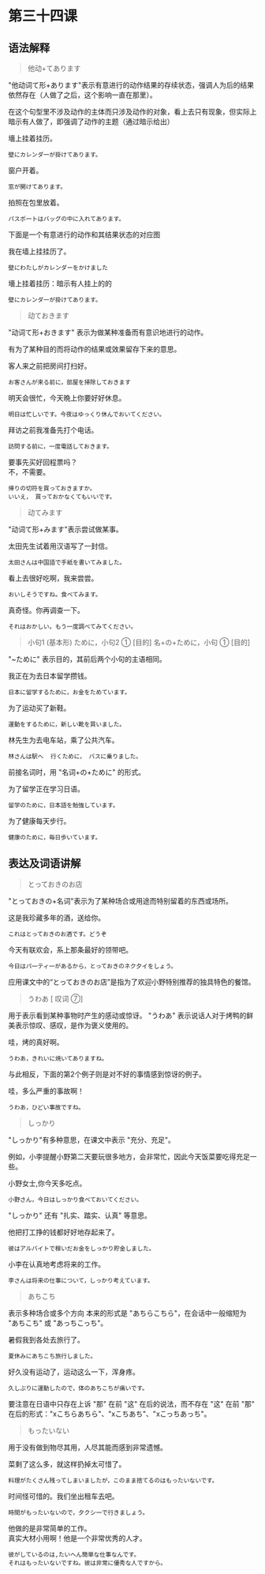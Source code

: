 # 第三十四课

## 语法解释

> 他动+てあります 

"他动词て形+あります"表示有意进行的动作结果的存续状态，强调人为后的结果依然存在（人做了之后，这个影响一直在那里）。

在这个句型里不涉及动作的主体而只涉及动作的对象，看上去只有现象，但实际上暗示有人做了，即强调了动作的主题（通过暗示给出）

墻上挂着挂历。
```
壁にカレンダ一が掛けてあります。
```

窗户开着。
```
窓が開けてあります。
```

拍照在包里放着。
```
パスポ一トはバッグの中に入れてあります。
```

下面是一个有意进行的动作和其结果状态的对应图

我在墙上挂挂历了。
```
壁にわたしがカレンダーをかけました
```

墻上挂着挂历：暗示有人挂上的的
```
壁にカレンダ一が掛けてあります。
```

> 动ておきます

"动词て形+おきます" 表示为做某种准备而有意识地进行的动作。

有为了某种目的而将动作的结果或效果留存下来的意思。

客人来之前把房间打扫好。
```
お客さんが来る前に，部屋を掃除しておきます
```

明天会很忙，今天晩上你要好好休息。
```
明日は忙しいです。今夜はゆっくり休んでおいてください。
```

拜访之前我准备先打个电话。
```
訪問する前に，一度電話しておきます。
```

要事先买好回程票吗？  
不，不需要。
```
帰りの切符を買っておきますか。
いいえ， 買っておかなくてもいいです。
```

> 动てみます

"动词て形+みます"表示尝试做某事。

太田先生试着用汉语写了一封信。
```
太田さんは中国語で手紙を書いてみました。
```

看上去很好吃啊，我来尝尝。
```
おいしそうですね。食べてみます。
```

真奇怪。你再调查一下。
```
それはおかしい。もう一度調べてみてください。
```

> 小句1 (基本形) ために，小句2 ① 
> [目的] 名+の+ために，小句 ① [目的]

"~ために" 表示目的，其前后两个小句的主语相同。

我正在为去日本留学攒钱。
```
日本に留学するために，お金をためています。
```

为了运动买了新鞋。
```
運動をするために，新しい靴を買いました。
```

林先生为去电车站，乘了公共汽车。
```
林さんは駅へ  行くために， バスに乗りました。
```

前接名词时，用 "名词+の+ために" 的形式。

为了留学正在学习日语。
```
留学のために，日本語を勉強しています。
```

为了健康每天步行。
```
健康のために，毎日歩いています。
```

## 表达及词语讲解

> とっておきのお店

"とっておきの+名词"表示为了某种场合或用途而特别留着的东西或场所。

这是我珍藏多年的酒，送给你。
```
これはとっておきのお酒です。どうぞ
```

今天有联欢会，系上那条最好的领带吧。
```text
今日はパ一ティ一があるから，とっておきのネク夕イをしょう。
```

应用课文中的“とっておきのお店”是指为了欢迎小野特别推荐的独具特色的餐馆。

> うわあ [ 叹词 ⑦]

用于表示看到某种事物时产生的感动或惊讶。
"うわあ" 表示说话人对于烤鸭的鲜美表示惊叹、感叹，是作为褒义使用的。

哇，烤的真好啊。
```text
うわあ，きれいに焼いてありますね。
```

与此相反，下面的第2个例子则是对不好的事情感到惊讶的例子。

哇，多么严重的事故啊！
```
うわあ，ひどい事故ですね。
```

> しっかり

"しっかり"有多种意思，在课文中表示 "充分、充足"。

例如，小李提醒小野第二天要玩很多地方，会非常忙，因此今天饭菜要吃得充足一些。

小野女士,你今天多吃点。
```
小野さん，今日はしっかり食べておいてください。
```

"しっかり" 还有 "扎实、踏实、认真" 等意思。

他把打工挣的钱都好好地存起来了。
```text
彼はアルバイトで稼いだお金をしっかり貯金しました。
```

小李在认真地考虑将来的工作。
```
李さんは将来の仕事について，しっかり考えています。
```

> あちこち

表示多种场合或多个方向
本来的形式是 "あちらこちら"，在会话中一般缩短为 "あちこち" 或 "あっちこっち"。

暑假我到各处去旅行了。
```
夏休みにあちこち旅行しました。
```

好久没有运动了，运动这么一下，浑身疼。
```
久しぶりに運動したので，体のあちこちが痛いです。
```

要注意在日语中只存在上诉 "那" 在前 "这" 在后的说法，而不存在 "这" 在前 "那" 在后的形式："xこちらあちら"、"xこちあち"、"xこっちあっち"。


> もったいない

用于没有做到物尽其用，人尽其能而感到非常遗憾。

菜剩了这么多，就这样扔掉太可惜了。
```
料理がたくさん残ってしまいましたが，このまま捨てるのはもったいないです。
```

时间怪可惜的。我们坐出租车去吧。
```
時間がもったいないので，夕クシ一で行きましょう。
```

他做的是非常简单的工作。  
真实大材小用啊！他是一个非常优秀的人才。
```text
彼がしているのは,たいへん簡単な仕事なんです。
それはもったいないですね。彼は非常に優秀な人ですから。
```






